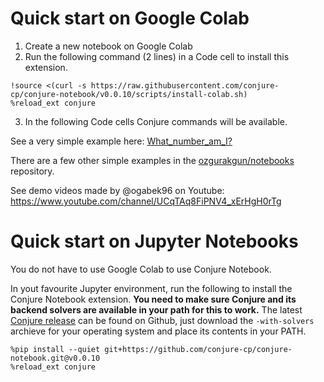 # Quick start on Google Colab

1. Create a new notebook on Google Colab
2. Run the following command (2 lines) in a Code cell to install this extension.

```
!source <(curl -s https://raw.githubusercontent.com/conjure-cp/conjure-notebook/v0.0.10/scripts/install-colab.sh)
%reload_ext conjure
```

3. In the following Code cells Conjure commands will be available.

See a very simple example here: [What_number_am_I?](https://github.com/ozgurakgun/notebooks/blob/main/What_number_am_I%3F.ipynb)

There are a few other simple examples in the [ozgurakgun/notebooks](https://github.com/ozgurakgun/notebooks) repository.

See demo videos made by @ogabek96 on Youtube: https://www.youtube.com/channel/UCqTAq8FiPNV4_xErHgH0rTg

# Quick start on Jupyter Notebooks

You do not have to use Google Colab to use Conjure Notebook.

In yout favourite Jupyter environment, run the following to install the Conjure Notebook extension. **You need to make sure Conjure and its backend solvers are available in your path for this to work.** The latest [Conjure release](https://www.github.com/conjure-cp/conjure/releases/latest) can be found on Github, just download the `-with-solvers` archieve for your operating system and place its contents in your PATH.

```
%pip install --quiet git+https://github.com/conjure-cp/conjure-notebook.git@v0.0.10
%reload_ext conjure
```
